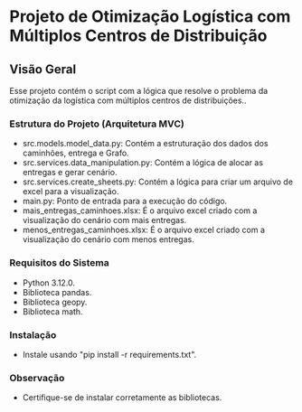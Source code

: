 # Projeto de Otimização Logística com Múltiplos Centros de Distribuição
## Visão Geral
Esse projeto contém o script com a lógica que resolve o problema da otimização da logística com múltiplos centros de distribuições..
### Estrutura do Projeto (Arquitetura MVC)
* src.models.model_data.py: Contém a estruturação dos dados dos caminhões, entrega e Grafo.<br>
* src.services.data_manipulation.py: Contém a lógica de alocar as entregas e gerar cenário.<br>
* src.services.create_sheets.py: Contém a lógica para criar um arquivo de excel para a visualização.<br>
* main.py: Ponto de entrada para a execução do código.<br>
* mais_entregas_caminhoes.xlsx: É o arquivo excel criado com a visualização do cenário com mais entregas.
* menos_entregas_caminhoes.xlsx: É o arquivo excel criado com a visualização do cenário com menos entregas.

### Requisitos do Sistema
* Python 3.12.0.
* Biblioteca pandas.
* Biblioteca geopy.
* Biblioteca math.

### Instalação
* Instale usando "pip install -r requirements.txt".

### Observação
* Certifique-se de instalar corretamente as bibliotecas.